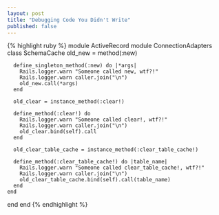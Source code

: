 ```yaml
---
layout: post
title: "Debugging Code You Didn't Write"
published: false
---
```


{% highlight ruby %}
module ActiveRecord
  module ConnectionAdapters
    class SchemaCache
      old_new = method(:new)

      define_singleton_method(:new) do |*args|
        Rails.logger.warn "Someone called new, wtf?!"
        Rails.logger.warn caller.join("\n")
        old_new.call(*args)
      end

      old_clear = instance_method(:clear!)

      define_method(:clear!) do
        Rails.logger.warn "Someone called clear!, wtf?!"
        Rails.logger.warn caller.join("\n")
        old_clear.bind(self).call
      end

      old_clear_table_cache = instance_method(:clear_table_cache!)

      define_method(:clear_table_cache!) do |table_name|
        Rails.logger.warn "Someone called clear_table_cache!, wtf?!"
        Rails.logger.warn caller.join("\n")
        old_clear_table_cache.bind(self).call(table_name)
      end
    end
  end
end
{% endhighlight %}
